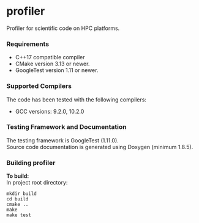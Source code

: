 # profiler

Profiler for scientific code on HPC platforms.

### Requirements

- C++17 compatible compiler
- CMake version 3.13 or newer.
- GoogleTest version 1.11 or newer.

### Supported Compilers

The code has been tested with the following compilers:
- GCC versions: 9.2.0, 10.2.0

### Testing Framework and Documentation

The testing framework is GoogleTest (1.11.0).  
Source code documentation is generated using Doxygen (minimum 1.8.5).

### Building profiler

**To build:**  
In project root directory:
~~~~~~~~~~~~~~~~shell
mkdir build
cd build
cmake ..
make
make test
~~~~~~~~~~~~~~~~
